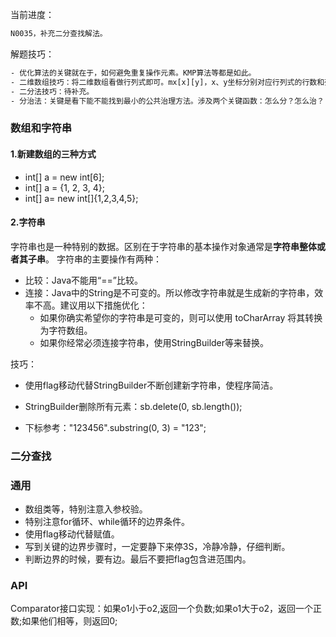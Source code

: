 当前进度：
```txt
N0035，补充二分查找解法。


```

解题技巧：
```txt
- 优化算法的关键就在于，如何避免重复操作元素。KMP算法等都是如此。
- 二维数组技巧：将二维数组看做行列式即可。mx[x][y]，x、y坐标分别对应行列式的行数和列数。
- 二分法技巧：待补充。
- 分治法：关键是看下能不能找到最小的公共治理方法。涉及两个关键函数：怎么分？怎么治？

```

### 数组和字符串
#### 1.新建数组的三种方式
- int[] a = new int[6];
- int[] a = {1, 2, 3, 4};
- int[] a= new int[]{1,2,3,4,5};

#### 2.字符串
字符串也是一种特别的数据。区别在于字符串的基本操作对象通常是**字符串整体或者其子串**。
字符串的主要操作有两种：
- 比较：Java不能用“==”比较。
- 连接：Java中的String是不可变的。所以修改字符串就是生成新的字符串，效率不高。建议用以下措施优化：
    - 如果你确实希望你的字符串是可变的，则可以使用 toCharArray 将其转换为字符数组。
    - 如果你经常必须连接字符串，使用StringBuilder等来替换。
    
技巧：
- 使用flag移动代替StringBuilder不断创建新字符串，使程序简洁。
    
- StringBuilder删除所有元素：sb.delete(0, sb.length());
- 下标参考："123456".substring(0, 3) = "123";


### 二分查找

### 通用
- 数组类等，特别注意入参校验。
- 特别注意for循环、while循环的边界条件。
- 使用flag移动代替赋值。
- 写到关键的边界步骤时，一定要静下来停3S，冷静冷静，仔细判断。
- 判断边界的时候，要有边。最后不要把flag包含进范围内。


### API
Comparator<T>接口实现：如果o1小于o2,返回一个负数;如果o1大于o2，返回一个正数;如果他们相等，则返回0;
